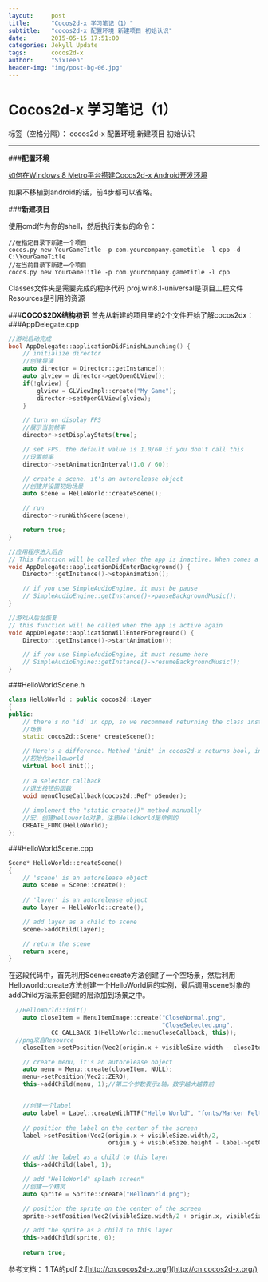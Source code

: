 ```yaml
---
layout:     post
title:      "Cocos2d-x 学习笔记（1）"
subtitle:   "cocos2d-x 配置环境 新建项目 初始认识"
date:       2015-05-15 17:51:00
categories: Jekyll Update
tags:       cocos2d-x
author:     "SixTeen"
header-img: "img/post-bg-06.jpg"
---
```


# Cocos2d-x 学习笔记（1）

标签（空格分隔）： cocos2d-x 配置环境 新建项目 初始认识

---

###**配置环境**

[如何在Windows 8 Metro平台搭建Cocos2d-x Android开发环境](http://cn.cocos2d-x.org/article/index?type=cocos2d-x&url=/doc/cocos-docs-master/manual/framework/native/v2/getting-started/setting-up-development-environments/windows-8-metro-environment-setup/setup-the-cocos2d-x-for-android-in-windows-8-metro/zh.md)

如果不移植到android的话，前4步都可以省略。

###**新建项目**

使用cmd作为你的shell，然后执行类似的命令：

```
//在指定目录下新建一个项目
cocos.py new YourGameTitle -p com.yourcompany.gametitle -l cpp -d C:\YourGameTitle
//在当前目录下新建一个项目
cocos.py new YourGameTitle -p com.yourcompany.gametitle -l cpp
```

Classes文件夹是需要完成的程序代码
proj.win8.1-universal是项目工程文件
Resources是引用的资源

###**COCOS2DX结构初识**
首先从新建的项目里的2个文件开始了解cocos2dx：
###AppDelegate.cpp
``` C++
//游戏启动完成
bool AppDelegate::applicationDidFinishLaunching() {
    // initialize director
    //创建导演
    auto director = Director::getInstance();
    auto glview = director->getOpenGLView();
    if(!glview) {
        glview = GLViewImpl::create("My Game");
        director->setOpenGLView(glview);
    }

    // turn on display FPS
    //展示当前帧率
    director->setDisplayStats(true);

    // set FPS. the default value is 1.0/60 if you don't call this
    //设置帧率
    director->setAnimationInterval(1.0 / 60);

    // create a scene. it's an autorelease object
    //创建并设置初始场景
    auto scene = HelloWorld::createScene();

    // run
    director->runWithScene(scene);

    return true;
}
```


```C++
//应用程序进入后台
// This function will be called when the app is inactive. When comes a phone call,it's be invoked too
void AppDelegate::applicationDidEnterBackground() {
    Director::getInstance()->stopAnimation();

    // if you use SimpleAudioEngine, it must be pause
    // SimpleAudioEngine::getInstance()->pauseBackgroundMusic();
}
```


```C++
//游戏从后台恢复
// this function will be called when the app is active again
void AppDelegate::applicationWillEnterForeground() {
    Director::getInstance()->startAnimation();

    // if you use SimpleAudioEngine, it must resume here
    // SimpleAudioEngine::getInstance()->resumeBackgroundMusic();
}
```
###HelloWorldScene.h
```C++
class HelloWorld : public cocos2d::Layer
{
public:
    // there's no 'id' in cpp, so we recommend returning the class instance pointer
    //场景
    static cocos2d::Scene* createScene();

    // Here's a difference. Method 'init' in cocos2d-x returns bool, instead of returning 'id' in cocos2d-iphone
    //初始化helloworld
    virtual bool init();
    
    // a selector callback
    //退出按钮的函数
    void menuCloseCallback(cocos2d::Ref* pSender);
    
    // implement the "static create()" method manually
    //宏，创建helloworld对象，注意HelloWorld是单例的
    CREATE_FUNC(HelloWorld);
};
```

###HelloWorldScene.cpp
```C++
Scene* HelloWorld::createScene()
{
    // 'scene' is an autorelease object
    auto scene = Scene::create();
    
    // 'layer' is an autorelease object
    auto layer = HelloWorld::create();

    // add layer as a child to scene
    scene->addChild(layer);

    // return the scene
    return scene;
}
```
在这段代码中，首先利用Scene::create方法创建了一个空场景，然后利用Helloworld::create方法创建一个HelloWorld层的实例，最后调用scene对象的addChild方法来把创建的层添加到场景之中。


```C++
  //HelloWorld::init()
    auto closeItem = MenuItemImage::create("CloseNormal.png",
                                           "CloseSelected.png",
            CC_CALLBACK_1(HelloWorld::menuCloseCallback, this));
  //png来自Resource  
	closeItem->setPosition(Vec2(origin.x + visibleSize.width - closeItem->getContentSize().width/2 , origin.y + closeItem->getContentSize().height/2));

    // create menu, it's an autorelease object
    auto menu = Menu::create(closeItem, NULL);
    menu->setPosition(Vec2::ZERO);
    this->addChild(menu, 1);//第二个参数表示z轴，数字越大越靠前


    //创建一个label
    auto label = Label::createWithTTF("Hello World", "fonts/Marker Felt.ttf", 24);
    
    // position the label on the center of the screen
    label->setPosition(Vec2(origin.x + visibleSize.width/2,
                            origin.y + visibleSize.height - label->getContentSize().height));

    // add the label as a child to this layer
    this->addChild(label, 1);

    // add "HelloWorld" splash screen"
    //创建一个精灵
    auto sprite = Sprite::create("HelloWorld.png");

    // position the sprite on the center of the screen
    sprite->setPosition(Vec2(visibleSize.width/2 + origin.x, visibleSize.height/2 + origin.y));

    // add the sprite as a child to this layer
    this->addChild(sprite, 0);
    
    return true;
```





参考文档：
1.TA的pdf
2.[http://cn.cocos2d-x.org/](http://cn.cocos2d-x.org/)



